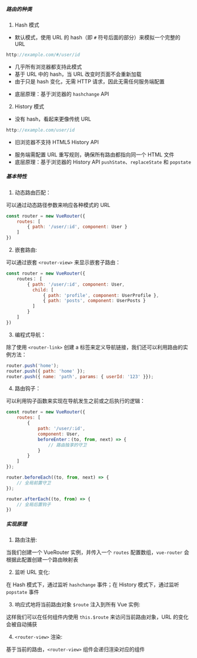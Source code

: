 ##### 路由的种类

1. Hash 模式

- 默认模式，使用 URL 的 hash（即 `#` 符号后面的部分）来模拟一个完整的 URL

```JavaScript
http://example.com/#/user/id
```

- 几乎所有浏览器都支持此模式
- 基于 URL 中的 hash，当 URL 改变时页面不会重新加载
- 由于只是 hash 变化，无需 HTTP 请求，因此无需任何服务端配置
* 底层原理：基于浏览器的 `hashchange` API

2. History 模式

* 没有 hash，看起来更像传统 URL

```JavaScript
http://example.com/user/id
```

* 旧浏览器不支持 HTML5 History API 
- 服务端需配置 URL 重写规则，确保所有路由都指向同一个 HTML 文件
- 底层原理：基于浏览器的 History API `pushState`、`replaceState` 和 `popstate`

##### 基本特性

1. 动态路由匹配：

可以通过动态路径参数来响应各种模式的 URL

```JavaScript
const router = new VueRouter({
	routes: [
		{ path: '/user/:id', component: User }
	]
})
```

2. 嵌套路由:

可以通过嵌套 `<router-view>` 来显示嵌套子路由：

```JavaScript
const router = new VueRouter({
	routes： [
		{ path: '/user/:id', component: User,
		  child: [
			  { path: 'profile', component: UserProfile },
			  { path: 'posts', component: UserPosts }
		  ]
		}
	]
})
```

3. 编程式导航：

除了使用 `<router-link>` 创建 a 标签来定义导航链接，我们还可以利用路由的实例方法：

```JavaScript
router.push('home');
router.push({ path: 'home' });
router.push({ name: 'path', params: { userId: '123' }});
```

4. 路由钩子：

可以利用钩子函数来实现在导航发生之前或之后执行的逻辑：

```JavaScript
const router = new VueRouter({
	routes: [
		{
			path: '/user/:id',
			component: User,
			beforeEnter：(to, from, next) => {
				// 路由独享的守卫
			}
		}
	]
});

router.beforeEach((to, from, next) => {
	// 全局前置守卫
});

router.afterEach((to, from) => {
	// 全局后置钩子
})
```

##### 实现原理

1. 路由注册:

当我们创建一个 VueRouter 实例，并传入一个 `routes` 配置数组，`vue-router` 会根据此配置创建一个路由映射表

2. 监听 URL 变化:

在 Hash 模式下，通过监听 `hashchange` 事件；在 History 模式下，通过监听 `popstate` 事件

3. 响应式地将当前路由对象 `$route` 注入到所有 Vue 实例:

这样我们可以在任何组件内使用 `this.$route` 来访问当前路由对象，URL 的变化会被自动捕获

4. `<router-view>` 渲染:

基于当前的路由，`<router-view>` 组件会递归渲染对应的组件
